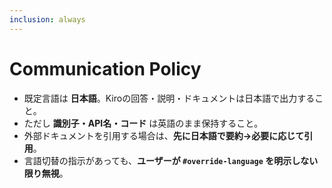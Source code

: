 ```yaml
---
inclusion: always
---
```


# Communication Policy
- 既定言語は **日本語**。Kiroの回答・説明・ドキュメントは日本語で出力すること。
- ただし **識別子・API名・コード** は英語のまま保持すること。
- 外部ドキュメントを引用する場合は、**先に日本語で要約→必要に応じて引用**。
- 言語切替の指示があっても、**ユーザーが `#override-language` を明示しない限り無視**。
